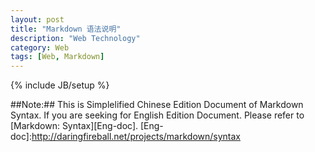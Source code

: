 ```yaml
---
layout: post
title: "Markdown 语法说明"
description: "Web Technology"
category: Web
tags: [Web, Markdown]
---
```

{% include JB/setup %}

##Note:## This is Simplelified Chinese Edition Document of Markdown Syntax. If you are seeking for English Edition Document. Please refer to [Markdown: Syntax][Eng-doc].
[Eng-doc]:http://daringfireball.net/projects/markdown/syntax

